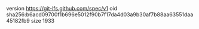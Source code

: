 version https://git-lfs.github.com/spec/v1
oid sha256:b6acd09700f1b696e5012f90b7f17da4d03a9b30af7b88aa63551daa45182fb9
size 1933

